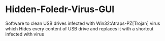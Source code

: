 Hidden-Foledr-Virus-GUI
=======================

Software to clean USB drives infected with Win32:Atraps-PZ[Trojan] virus which Hides every content of USB drive and replaces it with a shortcut infected with virus

